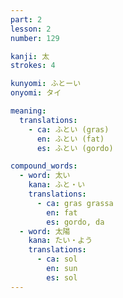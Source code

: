 ```yaml
---
part: 2
lesson: 2
number: 129

kanji: 太
strokes: 4

kunyomi: ふとーい
onyomi: タイ

meaning:
  translations:
    - ca: ふとい (gras)
      en: ふとい (fat)
      es: ふとい (gordo)

compound_words:
  - word: 太い
    kana: ふと・い
    translations:
      - ca: gras grassa
        en: fat
        es: gordo, da
  - word: 太陽
    kana: たい・よう
    translations:
      - ca: sol
        en: sun
        es: sol
---
```

